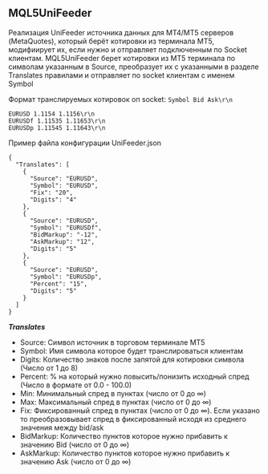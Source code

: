 ## MQL5UniFeeder
Реализация UniFeeder источника данных для МТ4/МТ5 серверов (MetaQuotes), который берёт котировки из терминала MT5, модифиирует их, если нужно и отправляет подключенным по Socket клиентам.
MQL5UniFeeder берет котировки из МТ5 терминала по символам указанным в Source, преобразует их с указанными в разделе Translates правилами и отправляет по socket клиентам с именем Symbol

Формат транслируемых котировок оп socket:
```Symbol Bid Ask\r\n```
```
EURUSD 1.1154 1.1156\r\n
EURUSDf 1.11535 1.11653\r\n
EURUSDp 1.11545 1.11643\r\n
```

Пример файла конфигурации UniFeeder.json
```
{
  "Translates": [
    {
      "Source": "EURUSD",
      "Symbol": "EURUSD",
      "Fix": "20",
      "Digits": "4"
    },
    {
      "Source": "EURUSD",
      "Symbol": "EURUSDf",
      "BidMarkup": "-12",
      "AskMarkup": "12",
      "Digits": "5"
    },
    {
      "Source": "EURUSD",
      "Symbol": "EURUSDp",
      "Percent": "15",
      "Digits": "5"
    }
  ]
}
```

***Translates***
- Source: Символ источник в торговом терминале МТ5
- Symbol: Имя символа которое будет транслироваться клиентам
- Digits: Количество знаков после запятой для котировки символа (Число от 1 до 8)
- Percent: % на который нужно повысить/понизить исходный спред (Число в формате от 0.0 - 100.0)
- Min: Минимальный спред в пунктах (число от 0 до ∞)
- Max: Максимальный спред в пунктах (число от 0 до ∞)
- Fix: Фиксированный спред в пунктах (число от 0 до ∞). Если указано то преобразовывает спред в фиксированный исходя из среднего значения между bid/ask
- BidMarkup: Количество пунктов которое нужно прибавить к значению Bid (число от 0 до ∞)
- AskMarkup: Количество пунктов которое нужно прибавить к значению Ask (число от 0 до ∞)
